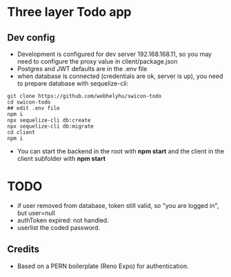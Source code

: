 # Three layer Todo app

## Dev config

- Development is configured for dev server 192.168.168.11, so you may need to configure the proxy value in client/package.json
- Postgres and JWT defaults are in the .env file
- when database is connected (credentials are ok, server is up), you need to prepare database with sequelize-cli:

```
git clone https://github.com/webhelyhu/swicon-todo
cd swicon-todo
## edit .env file
npm i
npx sequelize-cli db:create
npx sequelize-cli db:migrate
cd client
npm i
```

- You can start the backend in the root with **npm start** and the client in the client subfolder with **npm start**

# TODO

- if user removed from database, token still valid, so "you are logged in", but user=null
- authToken expired: not handled.
- userlist the coded password.

## Credits

- Based on a PERN boilerplate (Reno Expo) for authentication.
